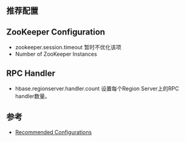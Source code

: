 推荐配置
---
## ZooKeeper Configuration
- zookeeper.session.timeout 
   暂时不优化该项
- Number of ZooKeeper Instances

## RPC Handler

- hbase.regionserver.handler.count
设置每个Region Server上的RPC handler数量。

参考
---
- [Recommended Configurations](http://hbase.apache.org/book.html#recommended_configurations)

